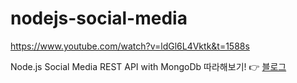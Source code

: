 # nodejs-social-media
https://www.youtube.com/watch?v=ldGl6L4Vktk&t=1588s

Node.js Social Media REST API with MongoDb 따라해보기!
👉 [블로그](https://velog.io/@zhy2on/series/React-Social-Media-App-Design-Tutorial)
